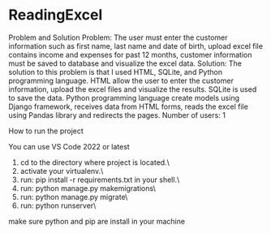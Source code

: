 # ReadingExcel

Problem and Solution
Problem: The user must enter the customer information such as first name, last name and date of birth, upload excel file contains income and expenses for past 12 months, customer information must be saved to database and visualize the excel data.
Solution: The solution to this problem is that I used HTML, SQLite, and Python programming language. HTML allow the user to enter the customer information, upload the excel files and visualize the results. SQLite is used to save the data. Python programming language create models using Django framework, receives data from HTML forms, reads the excel file using Pandas library and redirects the pages.
Number of users: 1


How to run the project

You can use VS Code 2022 or latest

1. cd to the directory where project is located.\
2. activate your virtualenv.\
3. run: pip install -r requirements.txt in your shell.\
4. run: python manage.py makemigrations\
5. run: python manage.py migrate\
6. run: python runserver\

make sure python and pip are install in your machine
